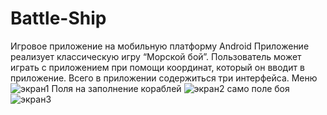 # Battle-Ship
Игровое приложение на мобильную платформу Android
Приложение реализует классическую игру “Морской бой”.
Пользователь может играть с приложением при помощи координат, который он вводит в приложение.
Всего в приложении содержиться три интерфейса.
Меню
![экран1](https://user-images.githubusercontent.com/51347241/137013190-7a4add4b-f336-4d3b-bd7e-512bdad7852a.jpg)
Поля на заполнение кораблей
![экран2](https://user-images.githubusercontent.com/51347241/137013186-8f7f76c3-26db-46b7-acbd-f1e58719a975.jpg)
само поле боя
![экран3](https://user-images.githubusercontent.com/51347241/137013183-cdd95bdd-e657-415c-9979-066ec57aa26d.jpg)
